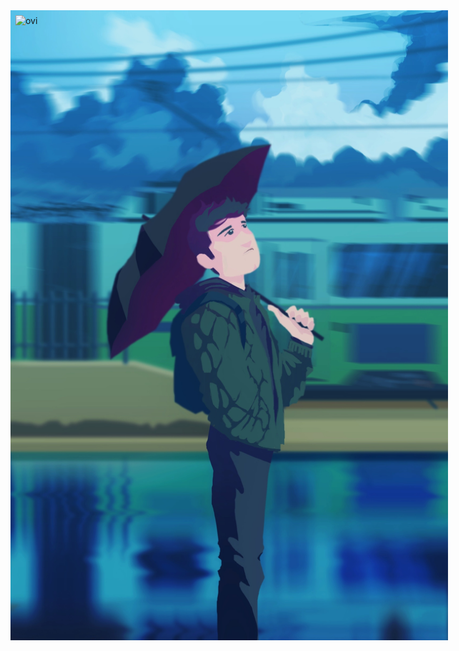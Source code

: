 <style>
    .card {
        position: relative;
        width: 700px;
        height: auto;
    }

    .top-left {
        position:absolute;
        left: 8px;
        top: 8px;
    }

    .top-right {
        position:absolute;
        right: 8px;
        top: 8px;
    }
</style>

<div class="card">
    <img style="float: left;" src="img/boiiii.jpeg">
    <div class="top-left">
        <img src="https://github-readme-stats.vercel.app/api/top-langs?username=prithvirajkhelkar&show_icons=true&locale=en&layout=compact&theme=chartreuse-dark" alt="ovi" />
    </div>
    <div class="top-right"></div>
</div>
